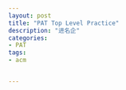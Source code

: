 ```yaml
---
layout: post
title: "PAT Top Level Practice"
description: "进名企"
categories:
- PAT
tags:
- acm


---
```

